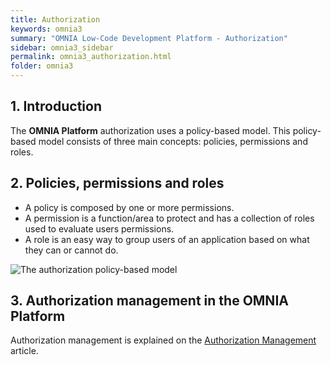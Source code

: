 ```yaml
---
title: Authorization
keywords: omnia3
summary: "OMNIA Low-Code Development Platform - Authorization"
sidebar: omnia3_sidebar
permalink: omnia3_authorization.html
folder: omnia3
---
```



## 1. Introduction

The **OMNIA Platform** authorization uses a policy-based model. This policy-based model consists of three main concepts: policies, permissions and roles.

## 2. Policies, permissions and roles

- A policy is composed by one or more permissions.
- A permission is a function/area to protect and has a collection of roles used to evaluate users permissions.
- A role is an easy way to group users of an application based on what they can or cannot do.

![The authorization policy-based model](images\authz_model.jpg)

## 3. Authorization management in the **OMNIA Platform**

Authorization management is explained on the [Authorization Management](omnia3_authorizationmanagement.html) article.
